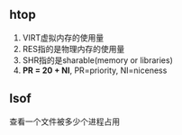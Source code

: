 ## htop

1. VIRT虚拟内存的使用量
2. RES指的是物理内存的使用量
3. SHR指的是sharable(memory or libraries)
4. **PR = 20 + NI**, PR=priority, NI=niceness

## lsof

查看一个文件被多少个进程占用